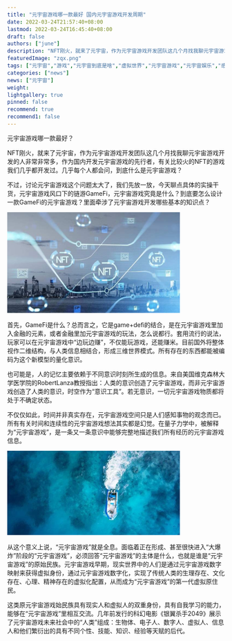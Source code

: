 ```yaml
---
title: "元宇宙游戏哪一款最好 国内元宇宙游戏开发周期"
date: 2022-03-24T21:57:40+08:00
lastmod: 2022-03-24T16:45:40+08:00
draft: false
authors: ["june"]
description: "NFT刚火，就来了元宇宙，作为元宇宙游戏开发团队这几个月找我聊元宇宙游戏开发的人非常非常多，作为国内开发元宇宙游戏的先行者，有关比较火的NFT的游戏我们几乎都开发过。几乎每个人都会问，到底什么是元宇宙游戏？"
featuredImage: "zqx.png"
tags: ["元宇宙","游戏","元宇宙到底是啥","虚拟世界","元宇宙游戏","元宇宙娱乐","感知"]
categories: ["news"]
news: ["元宇宙"]
weight: 
lightgallery: true
pinned: false
recommend: true
recommend1: false
---
```



元宇宙游戏哪一款最好？

NFT刚火，就来了元宇宙，作为元宇宙游戏开发团队这几个月找我聊元宇宙游戏开发的人非常非常多，作为国内开发元宇宙游戏的先行者，有关比较火的NFT的游戏我们几乎都开发过。几乎每个人都会问，到底什么是元宇宙游戏？

不过，讨论元宇宙游戏这个问题太大了，我们先放一放，今天聊点具体的实操干货，元宇宙游戏风口下的链游GameFi，元宇宙游戏究竟是什么？到底要怎么设计一款GameFi的元宇宙游戏？里面牵涉了元宇宙游戏开发哪些基本的知识点？

![yyzyx.img](kfzq.png)



首先，GameFi是什么？总而言之，它是game+defi的结合，是在元宇宙游戏里加入金融的元素，或者金融里加元宇宙游戏的玩法，怎么说都行。套用流行的说法，玩家可以在元宇宙游戏中“边玩边赚”，不仅能玩游戏，还能赚米。目前国外将整体视作二维结构，与人类信息相结合，形成三维世界模式。所有存在的东西都能被编码为这个新模型的量化意识。

也可能是，人的记忆主要依赖于不同意识时刻所生成的信息。来自美国维克森林大学医学院的RobertLanza教授指出：人类的意识创造了元宇宙游戏，而非元宇宙游戏创造了人类的意识，时空作为“意识工具”。若无意识，一切元宇宙游戏物质都将处于不确定状态。

不仅仅如此，时间并非真实存在，元宇宙游戏空间只是人们感知事物的观念而已。所有有关时间和连续性的元宇宙游戏想法其实都是幻觉。在量子力学中，被解释为“元宇宙游戏”，是一条又一条意识中能够完整地描述我们所有经历的元宇宙游戏信息。

![yuanyuzhoyoux.img](zqx.png)

 

从这个意义上说，“元宇宙游戏”就是全息。面临着正在形成、甚至很快进入“大爆炸”阶段的“元宇宙游戏”，必须回答“元宇宙游戏”的主体是什么，也就是谁是“元宇宙游戏”的原始民族。元宇宙游戏早期，现实世界中的人们是通过元宇宙游戏数字映射来获得虚拟身份，通过元宇宙游戏数字化，实现了传统人类的生理存在、文化存在、心理、精神存在的虚拟化配置，从而成为“元宇宙游戏”的第一代虚拟原住民。

这类原元宇宙游戏始民族具有现实人和虚拟人的双重身份，具有自我学习的能力，能够在“元宇宙游戏”里相互交流。几年前发行的科幻电影《银翼杀手2049》展示了元宇宙游戏未来社会中的“人类”组成：生物体、电子人、数字人、虚拟人、信息人和他们繁衍出的具有不同个性、技能、知识、经验等天赋的后代。